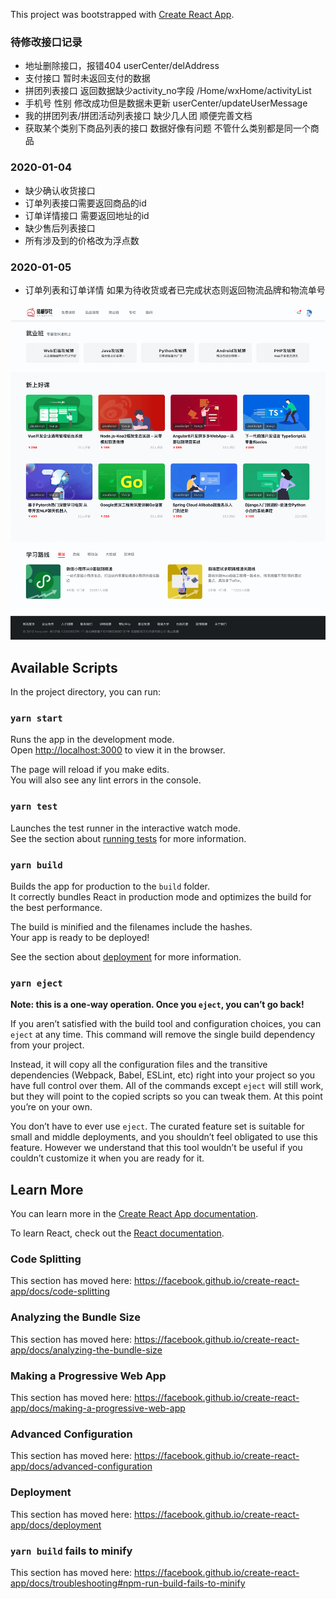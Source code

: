 This project was bootstrapped with [Create React App](https://github.com/facebook/create-react-app).
### 待修改接口记录

+ 地址删除接口，报错404 userCenter/delAddress
+ 支付接口 暂时未返回支付的数据
+ 拼团列表接口 返回数据缺少activity_no字段 /Home/wxHome/activityList
+ 手机号 性别 修改成功但是数据未更新 userCenter/updateUserMessage
+ 我的拼团列表/拼团活动列表接口 缺少几人团 顺便完善文档
+ 获取某个类别下商品列表的接口 数据好像有问题 不管什么类别都是同一个商品


### 2020-01-04

+ 缺少确认收货接口
+ 订单列表接口需要返回商品的id
+ 订单详情接口 需要返回地址的id
+ 缺少售后列表接口
+ 所有涉及到的价格改为浮点数

### 2020-01-05
+ 订单列表和订单详情 如果为待收货或者已完成状态则返回物流品牌和物流单号

![概览图](./src/images/localhost_3000_.png)

## Available Scripts

In the project directory, you can run:

### `yarn start`

Runs the app in the development mode.<br />
Open [http://localhost:3000](http://localhost:3000) to view it in the browser.

The page will reload if you make edits.<br />
You will also see any lint errors in the console.

### `yarn test`

Launches the test runner in the interactive watch mode.<br />
See the section about [running tests](https://facebook.github.io/create-react-app/docs/running-tests) for more information.

### `yarn build`

Builds the app for production to the `build` folder.<br />
It correctly bundles React in production mode and optimizes the build for the best performance.

The build is minified and the filenames include the hashes.<br />
Your app is ready to be deployed!

See the section about [deployment](https://facebook.github.io/create-react-app/docs/deployment) for more information.

### `yarn eject`

**Note: this is a one-way operation. Once you `eject`, you can’t go back!**

If you aren’t satisfied with the build tool and configuration choices, you can `eject` at any time. This command will remove the single build dependency from your project.

Instead, it will copy all the configuration files and the transitive dependencies (Webpack, Babel, ESLint, etc) right into your project so you have full control over them. All of the commands except `eject` will still work, but they will point to the copied scripts so you can tweak them. At this point you’re on your own.

You don’t have to ever use `eject`. The curated feature set is suitable for small and middle deployments, and you shouldn’t feel obligated to use this feature. However we understand that this tool wouldn’t be useful if you couldn’t customize it when you are ready for it.

## Learn More

You can learn more in the [Create React App documentation](https://facebook.github.io/create-react-app/docs/getting-started).

To learn React, check out the [React documentation](https://reactjs.org/).

### Code Splitting

This section has moved here: https://facebook.github.io/create-react-app/docs/code-splitting

### Analyzing the Bundle Size

This section has moved here: https://facebook.github.io/create-react-app/docs/analyzing-the-bundle-size

### Making a Progressive Web App

This section has moved here: https://facebook.github.io/create-react-app/docs/making-a-progressive-web-app

### Advanced Configuration

This section has moved here: https://facebook.github.io/create-react-app/docs/advanced-configuration

### Deployment

This section has moved here: https://facebook.github.io/create-react-app/docs/deployment

### `yarn build` fails to minify

This section has moved here: https://facebook.github.io/create-react-app/docs/troubleshooting#npm-run-build-fails-to-minify
